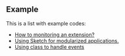 ## Example
This is a list with example codes:

- [How to monitoring an extension?][1]
- [Using Sketch for modularized applications.][2]
- [Using class to handle events][3]

[1]:https://github.com/Otoru/jaspion/blob/master/examples/monitoring_an_extension.py
[2]:https://github.com/Otoru/jaspion/blob/master/examples/how_to_use_Sketch.py
[3]: https://github.com/Otoru/jaspion/blob/master/examples/how_to_use_a_class_handler.py